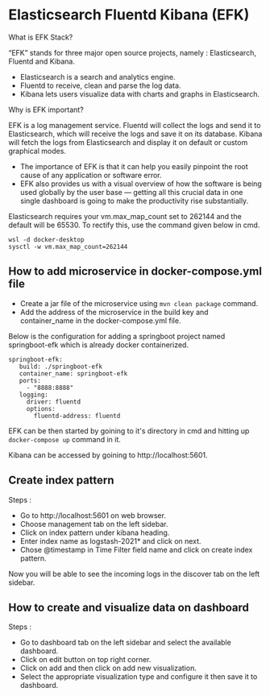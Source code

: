 # Elasticsearch Fluentd Kibana (EFK)

What is EFK Stack?

“EFK” stands for three major open source projects, namely : Elasticsearch, Fluentd and Kibana.

- Elasticsearch is a search and analytics engine.
- Fluentd to receive, clean and parse the log data.
- Kibana lets users visualize data with charts and graphs in Elasticsearch.

Why is EFK important?

EFK is a log management service. Fluentd will collect the logs and send it to Elasticsearch, which will receive the logs and save it on its database. Kibana will fetch the logs from Elasticsearch and display it on default or custom graphical modes.

- The importance of EFK is that it can help you easily pinpoint the root cause of any application or software error.
- EFK also provides us with a visual overview of how the software is being used globally by the user base — getting all this crucial data in one single dashboard is going to make the productivity rise substantially.

Elasticsearch requires your vm.max_map_count set to 262144 and the default will be 65530. To rectify this, use the command given below in cmd.

```
wsl -d docker-desktop
sysctl -w vm.max_map_count=262144
```

## How to add microservice in docker-compose.yml file

- Create a jar file of the microservice using `mvn clean package` command.
- Add the address of the microservice in the build key and container_name in the docker-compose.yml file.

Below is the configuration for adding a springboot project named springboot-efk which is already docker containerized.

```
springboot-efk:
   build: ./springboot-efk
   container_name: springboot-efk
   ports:
     - "8888:8888"
   logging:
     driver: fluentd
     options:
       fluentd-address: fluentd
```

EFK can be then started by goining to it's directory in cmd and hitting up `docker-compose up` command in it.

Kibana can be accessed by goining to http://localhost:5601.

## Create index pattern

Steps :

- Go to http://localhost:5601 on web browser.
- Choose management tab on the left sidebar.
- Click on index pattern under kibana heading.
- Enter index name as logstash-2021\* and click on next.
- Chose @timestamp in Time Filter field name and click on create index pattern.

Now you will be able to see the incoming logs in the discover tab on the left sidebar.

## How to create and visualize data on dashboard

Steps :

- Go to dashboard tab on the left sidebar and select the available dashboard.
- Click on edit button on top right corner.
- Click on add and then click on add new visualization.
- Select the appropriate visualization type and configure it then save it to dashboard.
